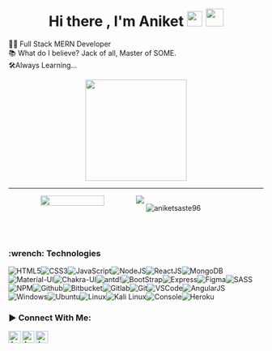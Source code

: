 <h1 align="center"> Hi there , I'm Aniket <img src= "https://media.tenor.com/images/2adfe94e69139f3e22623b61d375a7a7/tenor.gif" width= "30" height= "30"> <img src="https://media.giphy.com/media/hvRJCLFzcasrR4ia7z/giphy.gif" width="35"></h1>
 👨‍💻 Full Stack MERN Developer <br/>
 📚 What do I believe? Jack of all, Master of SOME.<br/>
 🛠️Always Learning...
 
<p align="center">
  <img src="https://github.com/thompsonemerson/thompsonemerson/raw/master/cover-thompson.png" height="200"/>
</p>
<hr>




<!--
**aniketsaste96/aniketsaste96** is a ✨ _special_ ✨ repository because its `README.md` (this file) appears on your GitHub profile.

Here are some ideas to get you started:

- 🔭 I’m currently working on ...
- 🌱 I’m currently learning ...
- 👯 I’m looking to collaborate on ...
- 🤔 I’m looking for help with ...
- 💬 Ask me about ...
- 📫 How to reach me: ...
- 😄 Pronouns: ...
- ⚡ Fun fact: ...
-->
<div align="center">
  <div style="display: flex;">
    <img style="height: 50%"  src="https://github-readme-stats.vercel.app/api/top-langs/?username=aniketsaste96&layout=compact&show_icons=true&title_color=ffffff&icon_color=34abeb&text_color=daf7dc&bg_color=151515" style="vertical-align: top;" />
   <img align="center" src="https://github-readme-streak-stats.herokuapp.com/?user=aniketsaste96&theme=radical&hide_border=true"/>
    <p>&nbsp;<img align="center" src="https://github-readme-stats.vercel.app/api?username=aniketsaste96&show_icons=true&locale=en" alt="aniketsaste96" /></p>
  </div>
</div>
<br><br>
<h3>:wrench: Technologies</h3>

![HTML5](https://img.icons8.com/color/30/html-5.png)![CSS3](https://img.icons8.com/color/30/css3.png)![JavaScript](https://img.icons8.com/color/30/javascript.png)![NodeJS](https://img.icons8.com/color/30/nodejs.png)![ReactJS](https://img.icons8.com/color/30/react-native.png)![MongoDB](https://img.icons8.com/color/30/mongodb.png)![Material-UI](https://img.icons8.com/color/30/material-ui.png)![Chakra-UI](https://img.icons8.com/color/30/chakra-ui.png)![antd](https://img.icons8.com/color/30/antd.png)!![BootStrap](https://img.icons8.com/color/30/bootstrap.png)![Express](https://img.icons8.com/color/30/express.png)![Figma](https://img.icons8.com/color/30/figma.png)![SASS](https://img.icons8.com/color/30/sass.png)![NPM](https://img.icons8.com/color/30/npm.png)![Github](https://img.icons8.com/material-outlined/30/github.png)![Bitbucket](https://img.icons8.com/color/30/bitbucket.png)![Gitlab](https://img.icons8.com/color/30/gitlab.png)![Git](https://img.icons8.com/color/30/git.png)![VSCode](https://img.icons8.com/color/30/visual-studio-code-2019.png)![AngularJS](https://img.icons8.com/color/30/angularjs.png)![Windows](https://img.icons8.com/color/30/windows-10.png)![Ubuntu](https://img.icons8.com/color/30/ubuntu--v1.png)![Linux](https://img.icons8.com/color/30/linux.png)![Kali Linux](https://img.icons8.com/color/30/kali-linux.png)![Console](https://img.icons8.com/color/30/console.png)![Heroku](https://img.icons8.com/color/30/heroku.png)

<h3 align="left">▶ Connect With Me:</h3>
<a href="https://www.linkedin.com/in/aniket-saste-1a577462/">
  <img align="left" alt="Aniket's LinkedIn" width="24px" src="https://img.icons8.com/nolan/96/linkedin.png" />
</a>
<a href="https://www.instagram.com/aniketsaste96/">
  <img align="left" alt="Aniket's Instagram" width="24px" src="https://img.icons8.com/nolan/96/instagram-new.png" />
</a>
<a href="https://twitter.com/aniket34488197">
  <img align="left" alt="Aniket's Twitter" width="24px" src="https://img.icons8.com/nolan/96/twitter.png" />
</a>

